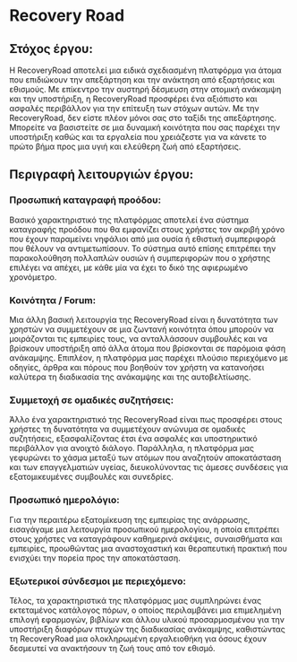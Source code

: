 # Recovery Road
## Στόχος έργου:
Η RecoveryRoad αποτελεί μια ειδικά σχεδιασμένη πλατφόρμα για
άτομα που επιδιώκουν την απεξάρτηση και την ανάκτηση από εξαρτήσεις και
εθισμούς. Με επίκεντρο την αυστηρή δέσμευση στην ατομική ανάκαμψη και την
υποστήριξη, η RecoveryRoad προσφέρει ένα αξιόπιστο και ασφαλές περιβάλλον για
την επίτευξη των στόχων αυτών. Με την RecoveryRoad, δεν είστε πλέον μόνοι σας
στο ταξίδι της απεξάρτησης. Μπορείτε να βασιστείτε σε μια δυναμική κοινότητα που
σας παρέχει την υποστήριξη καθώς και τα εργαλεία που χρειάζεστε για να κάνετε το
πρώτο βήμα προς μια υγιή και ελεύθερη ζωή από εξαρτήσεις.

## Περιγραφή λειτουργιών έργου:
### Προσωπική καταγραφή προόδου:
Βασικό χαρακτηριστικό της πλατφόρμας αποτελεί ένα σύστημα καταγραφής προόδου που θα εμφανίζει στους χρήστες τον
ακριβή χρόνο που έχουν παραμείνει νηφάλιοι από μια ουσία ή εθιστική συμπεριφορά
που θέλουν να αντιμετωπίσουν. Το σύστημα αυτό επίσης επιτρέπει την
παρακολούθηση πολλαπλών ουσιών ή συμπεριφορών που ο χρήστης επιλέγει να
απέχει, με κάθε μία να έχει το δικό της αφιερωμένο χρονόμετρο. 
### Κοινότητα / Forum:
Μια άλλη βασική λειτουργία της RecoveryRoad είναι η δυνατότητα των χρηστών να συμμετέχουν σε
μια ζωντανή κοινότητα όπου μπορούν να μοιράζονται τις εμπειρίες τους, να
ανταλλάσσουν συμβουλές και να βρίσκουν υποστήριξη από άλλα άτομα που
βρίσκονται σε παρόμοια φάση ανάκαμψης. Επιπλέον, η πλατφόρμα μας παρέχει πλούσιο περιεχόμενο με οδηγίες, άρθρα και πόρους που βοηθούν τον χρήστη να
κατανοήσει καλύτερα τη διαδικασία της ανάκαμψης και της αυτοβελτίωσης. 
### Συμμετοχή σε ομαδικές συζητήσεις:
Άλλο ένα χαρακτηριστικό της RecoveryRoad είναι πως προσφέρει στους χρήστες τη δυνατότητα
να συμμετέχουν ανώνυμα σε ομαδικές συζητήσεις, εξασφαλίζοντας έτσι ένα ασφαλές
και υποστηρικτικό περιβάλλον για ανοιχτό διάλογο. Παράλληλα, η πλατφόρμα μας
γεφυρώνει το χάσμα μεταξύ των ατόμων που αναζητούν αποκατάσταση και των
επαγγελματιών υγείας, διευκολύνοντας τις άμεσες συνδέσεις για εξατομικευμένες
συμβουλές και συνεδρίες. 
### Προσωπικό ημερολόγιο:
Για την περαιτέρω εξατομίκευση της εμπειρίας της ανάρρωσης, εισαγάγαμε μια λειτουργία προσωπικού ημερολογίου, η οποία επιτρέπει
στους χρήστες να καταγράφουν καθημερινά σκέψεις, συναισθήματα και εμπειρίες,
προωθώντας μια αναστοχαστική και θεραπευτική πρακτική που ενισχύει την πορεία
προς την αποκατάσταση. 
### Εξωτερικοί σύνδεσμοι με περιεχόμενο:
Τέλος, τα χαρακτηριστικά της πλατφόρμας μας συμπληρώνει ένας εκτεταμένος κατάλογος πόρων, ο οποίος περιλαμβάνει μια επιμελημένη επιλογή
εφαρμογών, βιβλίων και άλλου υλικού προσαρμοσμένου για την υποστήριξη διαφόρων
πτυχών της διαδικασίας ανάκαμψης, καθιστώντας τη RecoveryRoad μια
ολοκληρωμένη εργαλειοθήκη για όσους έχουν δεσμευτεί να ανακτήσουν τη ζωή τους
από τον εθισμό.
